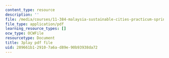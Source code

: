 ```yaml
---
content_type: resource
description: ''
file: /media/courses/11-384-malaysia-sustainable-cities-practicum-spring-2018/289661b129107a6ad89e90b93938da72_ehZgJ8Y2UJI.pdf
file_type: application/pdf
learning_resource_types: []
ocw_type: OCWFile
resourcetype: Document
title: 3play pdf file
uid: 289661b1-2910-7a6a-d89e-90b93938da72
---
```

